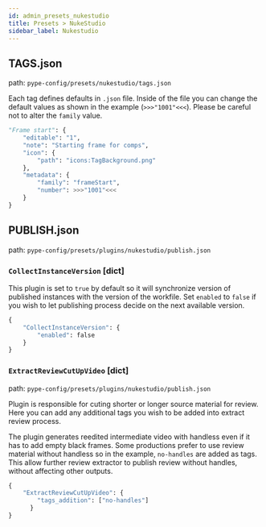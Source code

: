 ```yaml
---
id: admin_presets_nukestudio
title: Presets > NukeStudio
sidebar_label: Nukestudio
---
```


## TAGS.json

path: `pype-config/presets/nukestudio/tags.json`

Each tag defines defaults in `.json` file. Inside of the file you can change the default values as shown in the example (`>>>"1001"<<<`). Please be careful not to alter the `family` value.

```python
"Frame start": {
    "editable": "1",
    "note": "Starting frame for comps",
    "icon": {
        "path": "icons:TagBackground.png"
    },
    "metadata": {
        "family": "frameStart",
        "number": >>>"1001"<<<
    }
}
```

## PUBLISH.json

path: `pype-config/presets/plugins/nukestudio/publish.json`

### `CollectInstanceVersion` [dict] ###


This plugin is set to `true` by default so it will synchronize version of published instances with the version of the workfile. Set `enabled` to `false` if you wish to let publishing process decide on the next available version.

```python
{
    "CollectInstanceVersion": {
        "enabled": false
    }
}
```

### `ExtractReviewCutUpVideo` [dict] ###

path: `pype-config/presets/plugins/nukestudio/publish.json`

Plugin is responsible for cuting shorter or longer source material for review. Here you can add any additional tags you wish to be added into extract review process.

The plugin generates reedited intermediate video with handless even if it has to add empty black frames. Some productions prefer to use review material without handless so in the example, `no-handles` are added as tags. This allow further review extractor to publish review without handles, without affecting other outputs.

```python
{
    "ExtractReviewCutUpVideo": {
        "tags_addition": ["no-handles"]
      }
}
```
